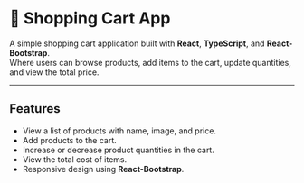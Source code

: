# 🛒 Shopping Cart App

A simple shopping cart application built with **React**, **TypeScript**, and **React-Bootstrap**.  
Where users can browse products, add items to the cart, update quantities, and view the total price.

---

## Features
- View a list of products with name, image, and price.
- Add products to the cart.
- Increase or decrease product quantities in the cart.
- View the total cost of items.
- Responsive design using **React-Bootstrap**.


